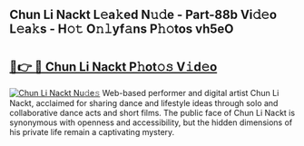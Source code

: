 ## Chun Li Nackt L𝚎a𝚔ed N𝚞𝚍e - Part-88b Vi𝚍𝚎o L𝚎a𝚔s - H𝚘𝚝 O𝚗𝚕yf𝚊ns P𝚑𝚘tos vh5eO

# <h2><a href="http://kfcruvp.oniu.top/?m=Chun+Li+Nackt">🔗👉 🔴 Chun Li Nackt P𝚑ot𝚘𝚜 V𝚒d𝚎o</a></h2>

[![Chun Li Nackt Nu𝚍e𝚜](https://i.imgur.com/0qMVB7G.gif)](http://kfcruvp.oniu.top/?m=Chun+Li+Nackt)
Web-based performer and digital artist Chun Li Nackt, acclaimed for sharing dance and lifestyle ideas through solo and collaborative dance acts and short films. The public face of Chun Li Nackt is synonymous with openness and accessibility, but the hidden dimensions of his private life remain a captivating mystery.  

